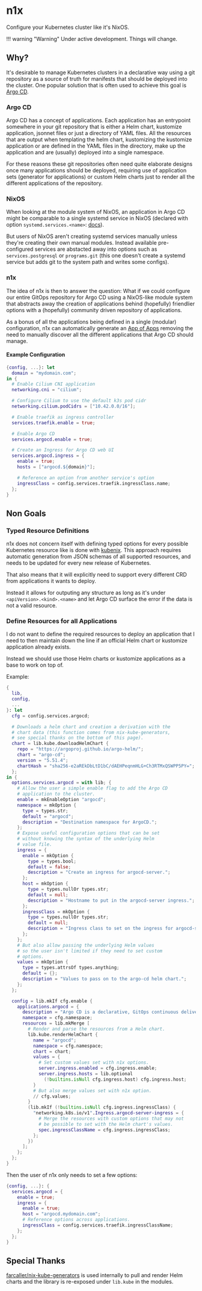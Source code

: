 # n1x

Configure your Kubernetes cluster like it's NixOS.

!!! warning "Warning"
    Under active development. Things will change.

## Why?

It's desirable to manage Kubernetes clusters in a declarative way using a git repository as a source of truth for manifests that should be deployed into the cluster. One popular solution that is often used to achieve this goal is [Argo CD](https://argo-cd.readthedocs.io/en/stable/).

### Argo CD

Argo CD has a concept of applications. Each application has an entrypoint somewhere in your git repository that is either a Helm chart, kustomize application, jsonnet files or just a directory of YAML files. All the resources that are output when templating the helm chart, kustomizing the kustomize application or are defined in the YAML files in the directory, make up the application and are (usually) deployed into a single namespace.

For these reasons these git repositories often need quite elaborate designs once many applications should be deployed, requiring use of application sets (generator for applications) or custom Helm charts just to render all the different applications of the repository.

### NixOS

When looking at the module system of NixOS, an application in Argo CD might be comparable to a single systemd service in NixOS (declared with option `systemd.services.<name>`: [docs](https://search.nixos.org/options?channel=unstable&from=0&size=50&sort=relevance&type=packages&query=systemd.services)).

But users of NixOS aren't creating systemd services manually unless they're creating their own manual modules. Instead available pre-configured services are abstacted away into options such as `services.postgresql` or `programs.git` (this one doesn't create a systemd service but adds git to the system path and writes some configs).

### n1x

The idea of n1x is then to answer the question: What if we could configure our entire GitOps repository for Argo CD using a NixOS-like module system that abstracts away the creation of applications behind (hopefully) friendlier options with a (hopefully) community driven repository of applications.

As a bonus of all the applications being defined in a single (modular) configuration, n1x can automatically generate an [App of Apps](https://argo-cd.readthedocs.io/en/stable/operator-manual/cluster-bootstrapping/#app-of-apps-pattern) removing the need to manually discover all the different applications that Argo CD should manage.

#### Example Configuration

```nix
{config, ...}: let
  domain = "mydomain.com";
in {
  # Enable Cilium CNI application
  networking.cni = "cilium";

  # Configure Cilium to use the default k3s pod cidr
  networking.cilium.podCidrs = ["10.42.0.0/16"];

  # Enable traefik as ingress controller
  services.traefik.enable = true;

  # Enable Argo CD
  services.argocd.enable = true;

  # Create an Ingress for Argo CD web UI
  services.argocd.ingress = {
    enable = true;
    hosts = ["argocd.${domain}"];

    # Reference an option from another service's option
    ingressClass = config.services.traefik.ingressClass.name;
  };
}
```

## Non Goals

### Typed Resource Definitions

n1x does not concern itself with defining typed options for every possible Kubernetes resource like is done with [kubenix](https://github.com/hall/kubenix). This approach requires automatic generation from JSON schemas of all supported resources, and needs to be updated for every new release of Kubernetes.

That also means that it will explicitly need to support every different CRD from applications it wants to deploy.

Instead it allows for outputing any structure as long as it's under `<apiVersion>.<kind>.<name>` and let Argo CD surface the error if the data is not a valid resource.

### Define Resources for all Applications

I do not want to define the required resources to deploy an application that I need to then maintain down the line if an official Helm chart or kustomize application already exists.

Instead we should use those Helm charts or kustomize applications as a base to work on top of.

Example:

```nix
{
  lib,
  config,
  ...
}: let
  cfg = config.services.argocd;

  # Downloads a helm chart and creation a derivation with the
  # chart data (this function comes from nix-kube-generators,
  # see special thanks on the bottom of this page).
  chart = lib.kube.downloadHelmChart {
    repo = "https://argoproj.github.io/argo-helm/";
    chart = "argo-cd";
    version = "5.51.4";
    chartHash = "sha256-e2aREkDbLtD1bC/dAEHPeqnmHLG+Ch3RTMxQSWPP5PY=";
  };
in {
  options.services.argocd = with lib; {
    # Allow the user a simple enable flag to add the Argo CD
    # application to the cluster.
    enable = mkEnableOption "argocd";
    namespace = mkOption {
      type = types.str;
      default = "argocd";
      description = "Destination namespace for ArgoCD.";
    };
    # Expose useful configuration options that can be set
    # without knowing the syntax of the underlying Helm
    # value file.
    ingress = {
      enable = mkOption {
        type = types.bool;
        default = false;
        description = "Create an ingress for argocd-server.";
      };
      host = mkOption {
        type = types.nullOr types.str;
        default = null;
        description = "Hostname to put in the argocd-server ingress.";
      };
      ingressClass = mkOption {
        type = types.nullOr types.str;
        default = null;
        description = "Ingress class to set on the ingress for argocd-server.";
      };
    };
    # But also allow passing the underlying Helm values
    # so the user isn't limited if they need to set custom
    # options.
    values = mkOption {
      type = types.attrsOf types.anything;
      default = {};
      description = "Values to pass on to the argo-cd helm chart.";
    };
  };

  config = lib.mkIf cfg.enable {
    applications.argocd = {
      description = "Argo CD is a declarative, GitOps continuous delivery tool for Kubernetes.";
      namespace = cfg.namespace;
      resources = lib.mkMerge [
        # Render and parse the resources from a Helm chart.
        lib.kube.renderHelmChart {
          name = "argocd";
          namespace = cfg.namespace;
          chart = chart;
          values = {
            # Set custom values set with n1x options.
            server.ingress.enabled = cfg.ingress.enable;
            server.ingress.hosts = lib.optional
              (!builtins.isNull cfg.ingress.host) cfg.ingress.host;
          }
          # But also merge values set with n1x option.
          // cfg.values;
        }
        (lib.mkIf (!builtins.isNull cfg.ingress.ingressClass) {
          "networking.k8s.io/v1".Ingress.argocd-server-ingress = {
            # Merge the resources with custom options that may not
            # be possible to set with the Helm chart's values.
            spec.ingressClassName = cfg.ingress.ingressClass;
          };
        })
      ];
    };
  };
}
```

Then the user of n1x only needs to set a few options:

```nix
{config, ...}: {
  services.argocd = {
    enable = true;
    ingress = {
      enable = true;
      host = "argocd.mydomain.com";
      # Reference options across applications.
      ingressClass = config.services.traefik.ingressClassName;
    };
  };
}
```

## Special Thanks

[farcaller/nix-kube-generators](https://github.com/farcaller/nix-kube-generators) is used internally to pull and render Helm charts and the library is re-exposed under `lib.kube` in the modules.
